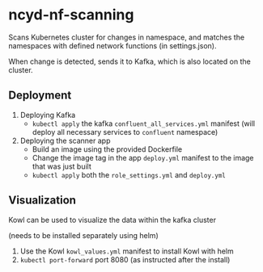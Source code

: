 # ncyd-nf-scanning
Scans Kubernetes cluster for changes in namespace, and matches the namespaces with defined network functions (in settings.json).

When change is detected, sends it to Kafka, which is also located on the cluster.

## Deployment
1. Deploying Kafka
    - `kubectl apply` the kafka `confluent_all_services.yml` manifest (will deploy all necessary services to `confluent` namespace)
2. Deploying the scanner app
    - Build an image using the provided Dockerfile
    - Change the image tag in the app `deploy.yml` manifest to the image that was just built
    - `kubectl apply` both the `role_settings.yml` and `deploy.yml`

## Visualization
Kowl can be used to visualize the data within the kafka cluster

(needs to be installed separately using helm)

1. Use the Kowl `kowl_values.yml` manifest to install Kowl with helm
2. `kubectl port-forward` port 8080 (as instructed after the install)
